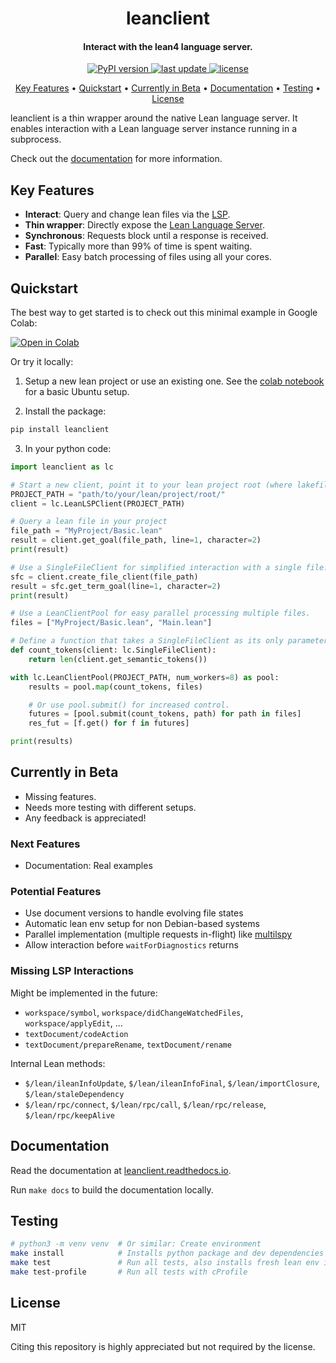 <h1 align="center">
  leanclient
</h1>

<h4 align="center">Interact with the lean4 language server.</h4>

<p align="center">
  <a href="https://pypi.org/project/leanclient/">
    <img src="https://img.shields.io/pypi/v/leanclient.svg" alt="PyPI version" />
  </a>
  <a href="">
    <img src="https://img.shields.io/github/last-commit/oOo0oOo/leanclient" alt="last update" />
  </a>
  <a href="https://github.com/oOo0oOo/leanclient/blob/master/LICENSE">
    <img src="https://img.shields.io/github/license/oOo0oOo/leanclient.svg" alt="license" />
  </a>
</p>

<p align="center">
  <a href="#key-features">Key Features</a> •
  <a href="#quickstart">Quickstart</a> •
  <a href="#currently-in-beta">Currently in Beta</a> •
  <a href="#documentation">Documentation</a> •
  <a href="#testing">Testing</a> •
  <a href="#license">License</a>
</p>

leanclient is a thin wrapper around the native Lean language server.
It enables interaction with a Lean language server instance running in a subprocess.

Check out the [documentation](https://leanclient.readthedocs.io) for more information.


## Key Features

- **Interact**: Query and change lean files via the [LSP](https://microsoft.github.io/language-server-protocol/specifications/lsp/3.17/specification/).
- **Thin wrapper**: Directly expose the [Lean Language Server](https://github.com/leanprover/lean4/tree/master/src/Lean/Server).
- **Synchronous**: Requests block until a response is received.
- **Fast**: Typically more than 99% of time is spent waiting.
- **Parallel**: Easy batch processing of files using all your cores.


## Quickstart

The best way to get started is to check out this minimal example in Google Colab:

[![Open in Colab](https://colab.research.google.com/assets/colab-badge.svg)](https://colab.research.google.com/github/oOo0oOo/leanclient/blob/main/examples/getting_started_leanclient.ipynb)

Or try it locally:

1) Setup a new lean project or use an existing one. See the [colab notebook](examples/getting_started_leanclient.ipynb) for a basic Ubuntu setup.

2) Install the package:

```bash
pip install leanclient
```

3) In your python code:

```python
import leanclient as lc

# Start a new client, point it to your lean project root (where lakefile.toml is located).
PROJECT_PATH = "path/to/your/lean/project/root/"
client = lc.LeanLSPClient(PROJECT_PATH)

# Query a lean file in your project
file_path = "MyProject/Basic.lean"
result = client.get_goal(file_path, line=1, character=2)
print(result)

# Use a SingleFileClient for simplified interaction with a single file.
sfc = client.create_file_client(file_path)
result = sfc.get_term_goal(line=1, character=2)
print(result)

# Use a LeanClientPool for easy parallel processing multiple files.
files = ["MyProject/Basic.lean", "Main.lean"]

# Define a function that takes a SingleFileClient as its only parameter.
def count_tokens(client: lc.SingleFileClient):
    return len(client.get_semantic_tokens())

with lc.LeanClientPool(PROJECT_PATH, num_workers=8) as pool:
    results = pool.map(count_tokens, files)

    # Or use pool.submit() for increased control.
    futures = [pool.submit(count_tokens, path) for path in files]
    res_fut = [f.get() for f in futures]

print(results)
```


## Currently in Beta

- Missing features.
- Needs more testing with different setups.
- Any feedback is appreciated!


### Next Features

- Documentation: Real examples


### Potential Features

- Use document versions to handle evolving file states
- Automatic lean env setup for non Debian-based systems
- Parallel implementation (multiple requests in-flight) like [multilspy](https://github.com/microsoft/multilspy/)
- Allow interaction before `waitForDiagnostics` returns


### Missing LSP Interactions

Might be implemented in the future:
- `workspace/symbol`, `workspace/didChangeWatchedFiles`, `workspace/applyEdit`, ...
- `textDocument/codeAction`
- `textDocument/prepareRename`, `textDocument/rename`

Internal Lean methods:
- `$/lean/ileanInfoUpdate`, `$/lean/ileanInfoFinal`, `$/lean/importClosure`, `$/lean/staleDependency`
- `$/lean/rpc/connect`, `$/lean/rpc/call`, `$/lean/rpc/release`, `$/lean/rpc/keepAlive`


## Documentation

Read the documentation at [leanclient.readthedocs.io](https://leanclient.readthedocs.io).

Run ``make docs`` to build the documentation locally.


## Testing

```bash
# python3 -m venv venv  # Or similar: Create environment
make install            # Installs python package and dev dependencies
make test               # Run all tests, also installs fresh lean env if not found
make test-profile       # Run all tests with cProfile
```


## License

MIT

Citing this repository is highly appreciated but not required by the license.